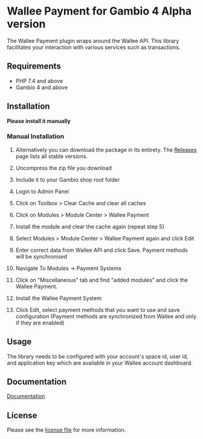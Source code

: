 

Wallee Payment for Gambio 4 Alpha version
=============================

The Wallee Payment plugin wraps around the Wallee API. This library facilitates your interaction with various services such as transactions.

## Requirements

- PHP 7.4 and above
- Gambio 4 and above

## Installation

**Please install it manually**

### Manual Installation


1. Alternatively you can download the package in its entirety. The [Releases](../../releases) page lists all stable versions.

2. Uncompress the zip file you download

3. Include it to your Gambio shop root folder

4. Login to Admin Panel

5. Click on Toolbox > Clear Cache and clear all caches

6. Click on Modules > Module Center > Wallee Payment

7. Install the module and clear the cache again (repeat step 5)

8. Select Modules > Module Center > Wallee Payment again and click Edit

9. Enter correct data from Wallee API and click Save. Payment methods will be synchronised

10. Navigate To Modules -> Payment Systems

11. Click on "Miscellaneous" tab and find "added modules" and click the Wallee Payment.

12. Install the Wallee Payment System

13. Click Edit, select payment methods that you want to use and save configuration (Payment methods are synchronized from Wallee and only if they are enabled)

## Usage
The library needs to be configured with your account's space id, user id, and application key which are available in your Wallee
account dashboard.

## Documentation

[Documentation](https://plugin-documentation.wallee.com/wallee-payment/gambio-4/0.0.2-alpha/docs/en/documentation.html)

## License

Please see the [license file](https://github.com/wallee-payment/gambio-4/blob/master/LICENSE.txt) for more information.